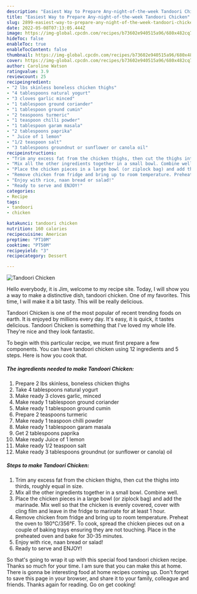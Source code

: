 ```yaml
---
description: "Easiest Way to Prepare Any-night-of-the-week Tandoori Chicken"
title: "Easiest Way to Prepare Any-night-of-the-week Tandoori Chicken"
slug: 2899-easiest-way-to-prepare-any-night-of-the-week-tandoori-chicken
date: 2022-05-08T07:13:05.444Z
image: https://img-global.cpcdn.com/recipes/b73602e940515a96/680x482cq70/tandoori-chicken-recipe-main-photo.jpg
hideToc: false
enableToc: true
enableTocContent: false
thumbnail: https://img-global.cpcdn.com/recipes/b73602e940515a96/680x482cq70/tandoori-chicken-recipe-main-photo.jpg
cover: https://img-global.cpcdn.com/recipes/b73602e940515a96/680x482cq70/tandoori-chicken-recipe-main-photo.jpg
author: Caroline Watson
ratingvalue: 3.9
reviewcount: 25
recipeingredient:
- "2 lbs skinless boneless chicken thighs"
- "4 tablespoons natural yogurt"
- "3 cloves garlic minced"
- "1 tablespoon ground coriander"
- "1 tablespoon ground cumin"
- "2 teaspoons turmeric"
- "1 teaspoon chilli powder"
- "1 tablespoon garam masala"
- "2 tablespoons paprika"
- " Juice of 1 lemon"
- "1/2 teaspoon salt"
- "3 tablespoons groundnut or sunflower or canola oil"
recipeinstructions:
- "Trim any excess fat from the chicken thighs, then cut the thighs into thirds, roughly equal in size."
- "Mix all the other ingredients together in a small bowl. Combine well."
- "Place the chicken pieces in a large bowl (or ziplock bag) and add the marinade. Mix well so that the chicken is evenly covered, cover with cling film and leave in the fridge to marinate for at least 1 hour."
- "Remove chicken from fridge and bring up to room temperature. Preheat the oven to 180°C/356°F. To cook, spread the chicken pieces out on a couple of baking trays ensuring they are not touching. Place in the preheated oven and bake for 30-35 minutes."
- "Enjoy with rice, naan bread or salad!"
- "Ready to serve and ENJOY!"
categories:
- Recipe
tags:
- tandoori
- chicken

katakunci: tandoori chicken 
nutrition: 160 calories
recipecuisine: American
preptime: "PT10M"
cooktime: "PT50M"
recipeyield: "3"
recipecategory: Dessert

---
```



![Tandoori Chicken](https://img-global.cpcdn.com/recipes/b73602e940515a96/680x482cq70/tandoori-chicken-recipe-main-photo.jpg)

Hello everybody, it is Jim, welcome to my recipe site. Today, I will show you a way to make a distinctive dish, tandoori chicken. One of my favorites. This time, I will make it a bit tasty. This will be really delicious.



Tandoori Chicken is one of the most popular of recent trending foods on earth. It is enjoyed by millions every day. It's easy, it is quick, it tastes delicious. Tandoori Chicken is something that I've loved my whole life. They're nice and they look fantastic.


To begin with this particular recipe, we must first prepare a few components. You can have tandoori chicken using 12 ingredients and 5 steps. Here is how you cook that.

<!--inarticleads1-->

##### The ingredients needed to make Tandoori Chicken:

1. Prepare 2 lbs skinless, boneless chicken thighs
1. Take 4 tablespoons natural yogurt
1. Make ready 3 cloves garlic, minced
1. Make ready 1 tablespoon ground coriander
1. Make ready 1 tablespoon ground cumin
1. Prepare 2 teaspoons turmeric
1. Make ready 1 teaspoon chilli powder
1. Make ready 1 tablespoon garam masala
1. Get 2 tablespoons paprika
1. Make ready  Juice of 1 lemon
1. Make ready 1/2 teaspoon salt
1. Make ready 3 tablespoons groundnut (or sunflower or canola) oil




<!--inarticleads2-->

##### Steps to make Tandoori Chicken:

1. Trim any excess fat from the chicken thighs, then cut the thighs into thirds, roughly equal in size.
1. Mix all the other ingredients together in a small bowl. Combine well.
1. Place the chicken pieces in a large bowl (or ziplock bag) and add the marinade. Mix well so that the chicken is evenly covered, cover with cling film and leave in the fridge to marinate for at least 1 hour.
1. Remove chicken from fridge and bring up to room temperature. Preheat the oven to 180°C/356°F. To cook, spread the chicken pieces out on a couple of baking trays ensuring they are not touching. Place in the preheated oven and bake for 30-35 minutes.
1. Enjoy with rice, naan bread or salad!
1. Ready to serve and ENJOY!



So that's going to wrap it up with this special food tandoori chicken recipe. Thanks so much for your time. I am sure that you can make this at home. There is gonna be interesting food at home recipes coming up. Don't forget to save this page in your browser, and share it to your family, colleague and friends. Thanks again for reading. Go on get cooking!
